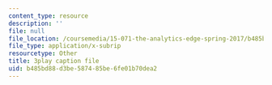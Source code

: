 ```yaml
---
content_type: resource
description: ''
file: null
file_location: /coursemedia/15-071-the-analytics-edge-spring-2017/b485bd88d3be587485be6fe01b70dea2_DU0_NM0mZPE.vtt
file_type: application/x-subrip
resourcetype: Other
title: 3play caption file
uid: b485bd88-d3be-5874-85be-6fe01b70dea2
---
```

